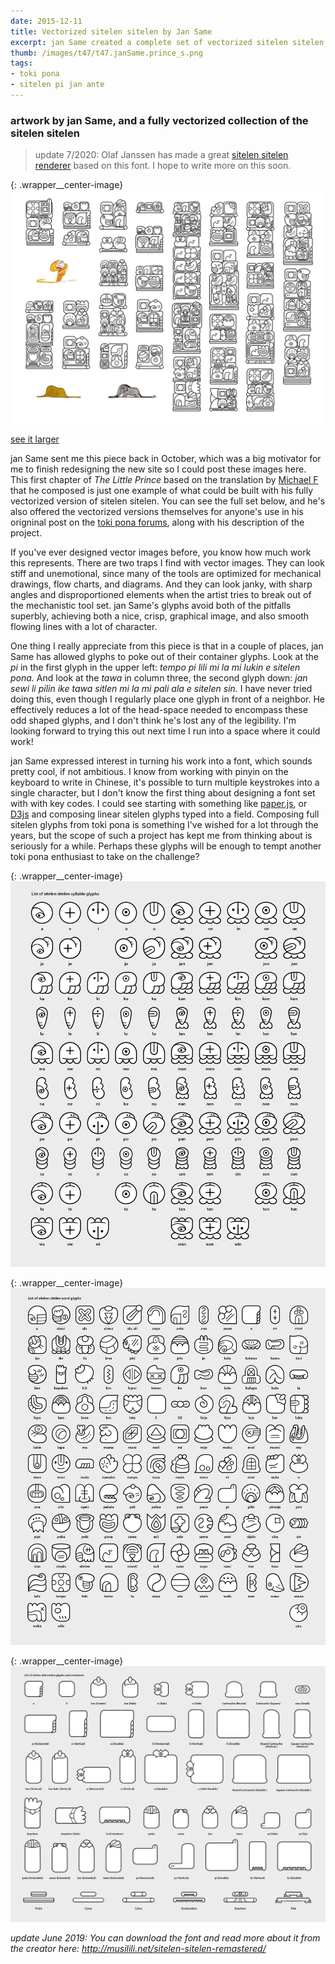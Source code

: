 ```yaml
---
date: 2015-12-11
title: Vectorized sitelen sitelen by Jan Same
excerpt: jan Same created a complete set of vectorized sitelen sitelen, including the syllable glyphs and an assortment of containers, and has used them to render the first page of <i>The Little Prince</i>.
thumb: /images/t47/t47.janSame.prince_s.png
tags:
- toki pona
- sitelen pi jan ante
---
```


### artwork by jan Same, and a fully vectorized collection of the sitelen sitelen

> update 7/2020: Olaf Janssen has made a great [sitelen sitelen renderer](http://livingtokipona.smoishele.com/examples/liveinput/liveinput.html) based on this font. I hope to write more on this soon.

{: .wrapper__center-image}
![first chapter of 'The Little Prince'](/images/t47/t47.janSame.prince_l.png)

[see it larger](/images/t47/t47.janSame.prince_l.png)

jan Same sent me this piece back in October, which was a big motivator for me to finish redesigning the new site so I could post these images here. This first chapter of *The Little Prince* based on the translation by [Michael F](http://failbluedot.com/toki_pona/jan_lawa_lili/chap01) that he composed is just one example of what could be built with his fully vectorized version of sitelen sitelen. You can see the full set below, and he's also offered the vectorized versions themselves for anyone's use in his origninal post on the [toki pona forums](http://forums.tokipona.org/viewtopic.php?f=7&p=13786#p13786), along with his description of the project.

If you've ever designed vector images before, you know how much work this represents. There are two traps I find with vector images. They can look stiff and unemotional, since many of the tools are optimized for mechanical drawings, flow charts, and diagrams. And they can look janky, with sharp angles and disproportioned elements when the artist tries to break out of the mechanistic tool set.  jan Same's glyphs avoid both of the pitfalls superbly, achieving both a nice, crisp, graphical image, and also smooth flowing lines with a lot of character.

One thing I really appreciate from this piece is that in a couple of places, jan Same has allowed glyphs to poke out of their container glyphs.  Look at the *pi* in the first glyph in the upper left: *tempo pi lili mi la mi lukin e sitelen pona.* And look at the *tawa* in column three, the second glyph down: *jan sewi li pilin ike tawa sitlen mi la mi pali ala e sitelen sin.* I have never tried doing this, even though I regularly place one glyph in front of a neighbor. He effectively reduces a lot of the head-space needed to encompass these odd shaped glyphs, and I don't think he's lost any of the legibility. I'm looking forward to trying this out next time I run into a space where it could work!

jan Same expressed interest in turning his work into a font, which sounds pretty cool, if not ambitious.  I know from working with pinyin on the keyboard to write in Chinese, it's possible to turn multiple keystrokes into a single character, but I don't know the first thing about designing a font set with with key codes. I could see starting with something like [paper.js](http://paperjs.org/), or [D3js](http://d3js.org/) and composing linear sitelen glyphs typed into a field.  Composing full sitelen glyphs from toki pona is something I've wished for a lot through the years, but the scope of such a project has kept me from thinking about is seriously for a while.  Perhaps these glyphs will be enough to tempt another toki pona enthusiast to take on the challenge?

{: .wrapper__center-image}
![full sitelen sitelen vectorized](/images/t47/t47.janSame.tokilili.png)

{: .wrapper__center-image}
![full sitelen sitelen vectorized](/images/t47/t47.janSame.sitelen_sitelen.png)

{: .wrapper__center-image}
![full sitelen sitelen vectorized](/images/t47/t47.janSame.containers.png)

_update June 2019: You can download the font and read more about it from the creator here: http://musilili.net/sitelen-sitelen-remastered/_
